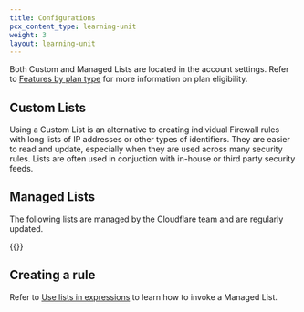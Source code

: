 ```yaml
---
title: Configurations
pcx_content_type: learning-unit
weight: 3
layout: learning-unit
---
```


Both Custom and Managed Lists are located in the account settings. Refer to [Features by plan type](/learning-paths/application-security-2/lists/features/) for more information on plan eligibility. 

## Custom Lists

Using a Custom List is an alternative to creating individual Firewall rules with long lists of IP addresses or other types of identifiers. They are easier to read and update, especially when they are used across many security rules. Lists are often used in conjuction with in-house or third party security feeds.

## Managed Lists

The following lists are managed by the Cloudflare team and are regularly updated. 

{{<render file="_managed-lists.md" productFolder="waf">}}

## Creating a rule

Refer to [Use lists in expressions](/waf/tools/lists/use-in-expressions/) to learn how to invoke a Managed List.